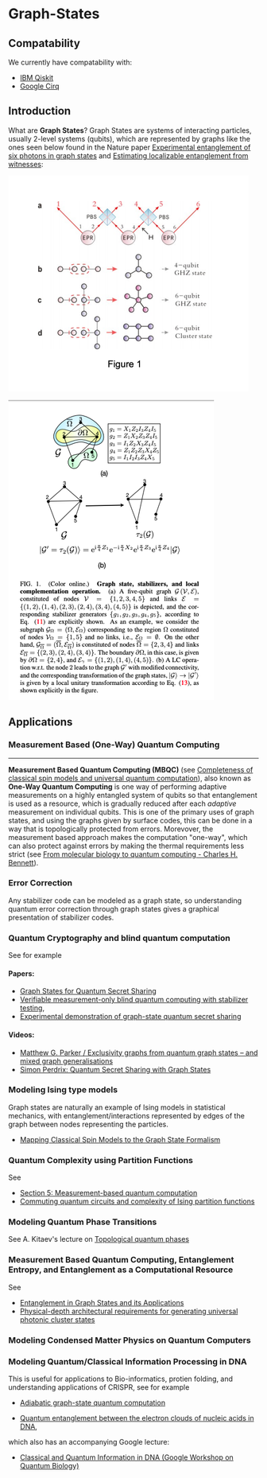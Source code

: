 # Graph-States
## Compatability
We currently have compatability with:

- [IBM Qiskit](https://qiskit.org/)
- [Google Cirq](https://cirq.readthedocs.io/en/stable/)

## Introduction
What are **Graph States**? Graph States are systems of interacting particles, usually 2-level systems (qubits), which are represented by graphs like the ones seen below found in the Nature paper [Experimental entanglement of six photons in graph states](https://www.nature.com/articles/nphys507) and [Estimating localizable entanglement from witnesses](https://www.researchgate.net/figure/Color-online-Graph-state-stabilizers-and-local-complementation-operation-a-A_fig1_323627521):

![Graph States](https://github.com/The-Singularity-Research/Graph-States/blob/master/Use%20Case%20Examples/graph_states.png)

![Graph States 2](https://github.com/The-Singularity-Research/Graph-States/blob/master/Use%20Case%20Examples/graph_states_2.png)



## Applications

### Measurement Based (One-Way) Quantum Computing

---

**Measurement Based Quantum Computing (MBQC)** (see [Completeness of classical spin models and universal
quantum computation](https://arxiv.org/pdf/0812.2368.pdf)), also known as **One-Way Quantum Computing**
 is one way of performing adaptive measurements on a highly entangled system of qubits so that entanglement 
 is used as a resource, which is gradually reduced after each *adaptive* measurement on individual qubits. 
 This is one of the primary uses of graph states, and using the graphs given by surface codes, this can be 
 done in a way that is topologically protected from errors. Morevover, the measurement based approach makes 
 the computation "one-way", which can also protect against errors by making the thermal requirements less strict 
 (see [From molecular biology to quantum computing - Charles H. Bennett](https://www.youtube.com/watch?v=a-i_yhLLkiY&t=48s)).


### Error Correction
Any stabilizer code can be modeled as a graph state, so understanding quantum error correction through graph states gives a graphical presentation of stabilizer codes. 


### Quantum Cryptography and blind quantum computation 
See for example 

#### Papers:

- [Graph States for Quantum Secret Sharing](https://arxiv.org/pdf/0808.1532.pdf) 
- [Verifiable measurement-only blind quantum computing with stabilizer testing](https://arxiv.org/pdf/1505.07535.pdf), 
- [Experimental demonstration of graph-state
quantum secret sharing](https://www.nature.com/articles/ncomms6480.pdf)

#### Videos:

- [Matthew G. Parker / Exclusivity graphs from quantum graph states – and mixed graph generalisations](https://www.youtube.com/watch?v=Dka96mKnm9U&t=29s)
- [Simon Perdrix: Quantum Secret Sharing with Graph States](https://www.youtube.com/watch?v=igphWtdZJww&t=25s)


### Modeling Ising type models 
Graph states are naturally an example of Ising models in statistical mechanics, with entanglement/interactions represented by edges of the graph between nodes representing the particles. 
- [Mapping Classical Spin Models to the Graph State Formalism](https://perimeterinstitute.ca/videos/mapping-classical-spin-models-graph-state-formalism)


### Quantum Complexity using Partition Functions 
See  
- [Section 5: Measurement-based quantum computation](https://arxiv.org/pdf/0910.1116.pdf)
- [Commuting quantum circuits and complexity of Ising partition functions](https://iopscience.iop.org/article/10.1088/1367-2630/aa5fdb/pdf)

### Modeling Quantum Phase Transitions 

See A. Kitaev's lecture on [Topological quantum phases](https://www.youtube.com/watch?v=W2vUbTR2RWQ&t=898s) 


### Measurement Based Quantum Computing, Entanglement Entropy, and Entanglement as a Computational Resource 
See 
- [Entanglement in Graph States and its Applications](https://arxiv.org/pdf/quant-ph/0602096.pdf)
- [Physical-depth architectural requirements for generating universal
photonic cluster states](https://iopscience.iop.org/article/10.1088/2058-9565/aa913b/pdf)


### Modeling Condensed Matter Physics on Quantum Computers 


### Modeling Quantum/Classical Information Processing in DNA 

This is useful for applications to Bio-informatics, protien folding, and understanding applications of CRISPR, 
see for example 

- [Adiabatic graph-state quantum computation](https://arxiv.org/pdf/1309.1443.pdf) 

- [Quantum entanglement between the electron clouds of nucleic acids in DNA](https://arxiv.org/pdf/1006.4053.pdf), 

which also has an accompanying Google lecture: 

- [Classical and Quantum Information in DNA (Google Workshop on Quantum Biology)](https://www.youtube.com/watch?v=2nqHOnVTxJE&t=66s)
